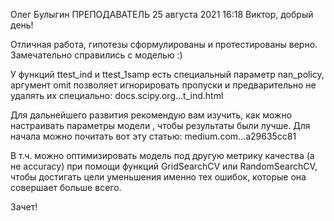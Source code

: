 Олег Булыгин
ПРЕПОДАВАТЕЛЬ
25 августа 2021 16:18
Виктор, добрый день!

Отличная работа, гипотезы сформулированы и протестированы верно. Замечательно справились с моделью :)

У функций ttest_ind и ttest_1samp есть специальный параметр nan_policy, аргумент omit позволяет игнорировать пропуски и предварительно не удалять их специально: docs.scipy.org...t_ind.html

Для дальнейшего развития рекомендую вам изучить, как можно настраивать параметры модели , чтобы результаты были лучше. Для начала можно почитать вот эту статью: medium.com...a29635cc81

В т.ч. можно оптимизировать модель под другую метрику качества (а не accuracy) при помощи функций GridSearchCV или RandomSearchCV, чтобы достигать цели уменьшения именно тех ошибок, которые она совершает больше всего.

Зачет!